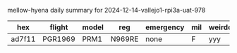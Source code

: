 mellow-hyena daily summary for 2024-12-14-vallejo1-rpi3a-uat-978

|hex|flight|model|reg|emergency|mil|weirdo|
|--|--|--|--|--|--|--|
|ad7f11|PGR1969|PRM1|N969RE|none|F|yyy|
